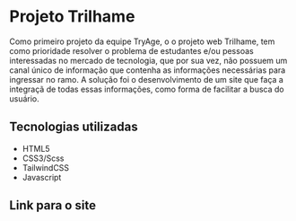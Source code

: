 # Projeto Trilhame
Como primeiro projeto da equipe TryAge, o o projeto web Trilhame, tem como prioridade resolver o problema de estudantes e/ou pessoas interessadas no mercado de tecnologia, que por sua vez, não possuem um canal único de informação que contenha as informações necessárias para ingressar no ramo. A solução foi o desenvolvimento de um site que faça a integraçã de todas essas informações, como forma de facilitar a busca do usuário.

## Tecnologias utilizadas
- HTML5
- CSS3/Scss
- TailwindCSS
- Javascript

## Link para o site

